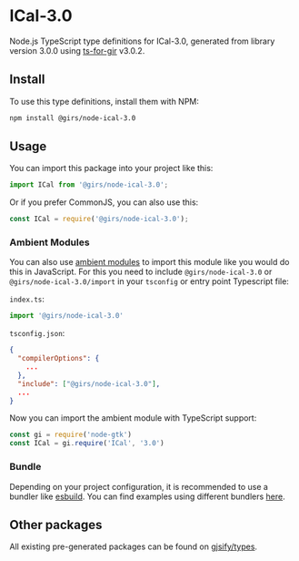 
# ICal-3.0

Node.js TypeScript type definitions for ICal-3.0, generated from library version 3.0.0 using [ts-for-gir](https://github.com/gjsify/ts-for-gir) v3.0.2.


## Install

To use this type definitions, install them with NPM:
```bash
npm install @girs/node-ical-3.0
```

## Usage

You can import this package into your project like this:
```ts
import ICal from '@girs/node-ical-3.0';
```

Or if you prefer CommonJS, you can also use this:
```ts
const ICal = require('@girs/node-ical-3.0');
```

### Ambient Modules

You can also use [ambient modules](https://github.com/gjsify/ts-for-gir/tree/main/packages/cli#ambient-modules) to import this module like you would do this in JavaScript.
For this you need to include `@girs/node-ical-3.0` or `@girs/node-ical-3.0/import` in your `tsconfig` or entry point Typescript file:

`index.ts`:
```ts
import '@girs/node-ical-3.0'
```

`tsconfig.json`:
```json
{
  "compilerOptions": {
    ...
  },
  "include": ["@girs/node-ical-3.0"],
  ...
}
```

Now you can import the ambient module with TypeScript support: 

```ts
const gi = require('node-gtk')
const ICal = gi.require('ICal', '3.0')
```


### Bundle

Depending on your project configuration, it is recommended to use a bundler like [esbuild](https://esbuild.github.io/). You can find examples using different bundlers [here](https://github.com/gjsify/ts-for-gir/tree/main/examples).

## Other packages

All existing pre-generated packages can be found on [gjsify/types](https://github.com/gjsify/types).


